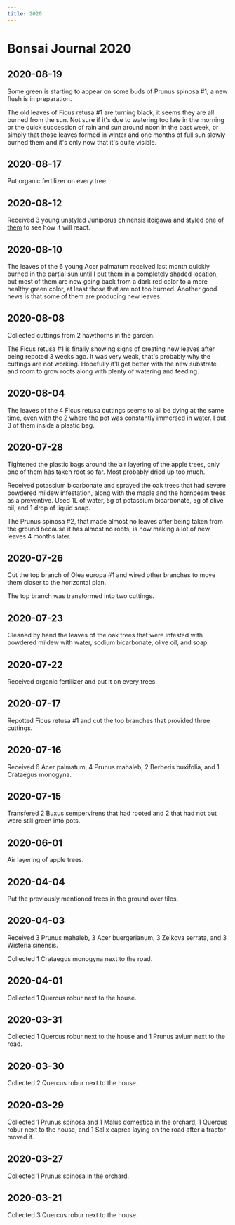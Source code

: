 ```yaml
---
title: 2020
---
```


# Bonsai Journal 2020


## 2020-08-19

Some green is starting to appear on some buds of Prunus spinosa #1, a new
flush is in preparation.

The old leaves of Ficus retusa #1 are turning black, it seems they are all
burned from the sun. Not sure if it's due to watering too late in the morning
or the quick succession of rain and sun around noon in the past week, or simply
that those leaves formed in winter and one months of full sun slowly burned
them and it's only now that it's quite visible.


## 2020-08-17

Put organic fertilizer on every tree.


## 2020-08-12

Received 3 young unstyled Juniperus chinensis itoigawa and styled [one of them](/bonsai/juniperus-chinensis-itoigawa-1)
to see how it will react.


## 2020-08-10

The leaves of the 6 young Acer palmatum received last month quickly burned in
the partial sun until I put them in a completely shaded location, but most of
them are now going back from a dark red color to a more healthy green color, at
least those that are not too burned. Another good news is that some of them are
producing new leaves.


## 2020-08-08

Collected cuttings from 2 hawthorns in the garden.

The Ficus retusa #1 is finally showing signs of creating new leaves after
being repoted 3 weeks ago. It was very weak, that's probably why the cuttings
are not working. Hopefully it'll get better with the new substrate and room
to grow roots along with plenty of watering and feeding.


## 2020-08-04

The leaves of the 4 Ficus retusa cuttings seems to all be dying at the same
time, even with the 2 where the pot was constantly immersed in water. I put
3 of them inside a plastic bag.


## 2020-07-28

Tightened the plastic bags around the air layering of the apple trees, only one
of them has taken root so far. Most probably dried up too much.

Received potassium bicarbonate and sprayed the oak trees that had severe
powdered mildew infestation, along with the maple and the hornbeam trees as a
preventive. Used 1L of water, 5g of potassium bicarbonate, 5g of olive oil, and
1 drop of liquid soap.

The Prunus spinosa #2, that made almost no leaves after being taken from the
ground because it has almost no roots, is now making a lot of new leaves 4
months later.


## 2020-07-26

Cut the top branch of Olea europa #1 and wired other branches to move them
closer to the horizontal plan.

The top branch was transformed into two cuttings.


## 2020-07-23

Cleaned by hand the leaves of the oak trees that were infested with powdered
mildew with water, sodium bicarbonate, olive oil, and soap.


## 2020-07-22

Received organic fertilizer and put it on every trees.


## 2020-07-17

Repotted Ficus retusa #1 and cut the top branches that provided three cuttings.


## 2020-07-16

Received 6 Acer palmatum, 4 Prunus mahaleb, 2 Berberis buxifolia, and 1
Crataegus monogyna.


## 2020-07-15

Transfered 2 Buxus sempervirens that had rooted and 2 that had not but were
still green into pots.


## 2020-06-01

Air layering of apple trees.


## 2020-04-04

Put the previously mentioned trees in the ground over tiles.


## 2020-04-03

Received 3 Prunus mahaleb, 3 Acer buergerianum, 3 Zelkova serrata, and 3
Wisteria sinensis.

Collected 1 Crataegus monogyna next to the road.


## 2020-04-01

Collected 1 Quercus robur next to the house.


## 2020-03-31

Collected 1 Quercus robur next to the house and 1 Prunus avium next to the road.


## 2020-03-30

Collected 2 Quercus robur next to the house.


## 2020-03-29

Collected 1 Prunus spinosa and 1 Malus domestica in the orchard, 1 Quercus
robur next to the house, and 1 Salix caprea laying on the road after a tractor
moved it.


## 2020-03-27

Collected 1 Prunus spinosa in the orchard.


## 2020-03-21

Collected 3 Quercus robur next to the house.
